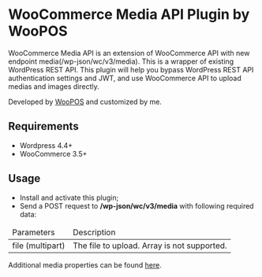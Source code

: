 # WooCommerce Media API Plugin by WooPOS

WooCommerce Media API is an extension of WooCommerce API with new endpoint media(/wp-json/wc/v3/media). This is a wrapper of existing WordPress REST API. This plugin will help you bypass WordPress REST API authentication settings and JWT, and use WooCommerce API to upload medias and images directly.

Developed by [WooPOS](https://woopos.com) and customized by me.


## Requirements
- Wordpress 4.4+
- WooCommerce 3.5+

## Usage
- Install and activate this plugin; 
- Send a POST request to **/wp-json/wc/v3/media** with following required data:

<table>
  <thead>
    <tr>
      <td>
        Parameters
      </td>
      <td>
        Description
      </td>
    </tr>
  </thead>
  <tbody>
    <tr>
      <td>
        file (multipart)
      </td>
      <td>
        The file to upload. Array is not supported.
      </td>
    </tr>
  </tbody>
  </table>
  
  Additional media properties can be found [here](https://developer.wordpress.org/rest-api/reference/media/#schema).

